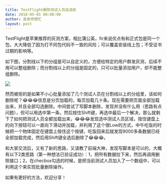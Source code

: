 ```yaml
---
title: TestFlight删除测试人员血泪史
date: 2018-05-01 00:00:00
author: 高老师很忙
layout: post
---
```

TestFlight是苹果推荐的灰测方案，相比蒲公英，fir来说优点有和正式包是同一个包，大大降低了因为打不同包代码不一致的风险；可以覆盖安装线上包；不受证书过期的影响等。

如下图，分割线以下的分组是可以自定义的，方便给特定的用户群发灰测，后续不用可以整组删除；而分割线以上的分组是固定的，只可以批量添加用户，却不能整组删除。

![](https://github.com/iOS-Tips/iOS-tech-set/blob/master/images/2018/05/6-1.jpg?raw=true)

然而被拒的是如果不小心批量添加了几个测试人员在分割线以上的分组里，该如何删除呢？😂😂😂信息是分页加载的，每页加载几十条。现在需要把页面全部加载出来，并且全部勾选删除。中间尝试了写脚本删除，发现并没有什么用（思路有点问题），但可以用选中第一条，然后按住Shift键，再选中最后一个解决，那么就剩下了如何把测试人员全都加载出来，😂😂😂发现选中测试人员区域，按住键盘上的向下按钮可以一直向下滑动并加载，并利用了这个很Low的方式，中午吃饭的时候把一个物体固定在键盘上按住这个按键，吃饭回来后就发现9000多条数据已经全部加载完成，然后用Shift键全选后删除了😂😂😂。

和大家交流后，又有了新的思路，又请教了前端大神，发现写脚本是可以的，大概有以下2类思路（第一种想法已验证成功）：1，把所有数据拉下来，然后再调用删除接口；2，在checbox勾选的时候，是把当前测试人员加入了一个数组中，可以利用这个来实现批量删除操作。

如果有更好的方法，欢迎分享！
